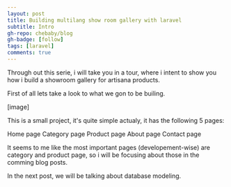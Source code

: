 ```yaml
---
layout: post
title: Building multilang show room gallery with laravel
subtitle: Intro
gh-repo: chebaby/blog
gh-badge: [follow]
tags: [laravel]
comments: true
---
```


Through out this serie, i will take you in a tour, where i intent to show you how i build a showroom gallery for artisana products.

First of all lets take a look to what we gon to be builing.

[image]

This is a small project, it's quite simple actualy, it has the following 5 pages:

Home page
Category page
Product page
About page
Contact page

It seems to me like the most important pages (developement-wise) are category and product page, so i will be focusing about those in the comming blog posts.

In the next post, we will be talking about database modeling.
